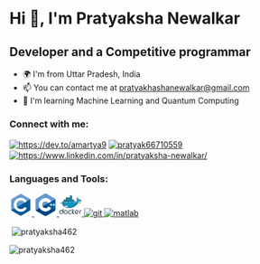 Hi 👋, I'm Pratyaksha Newalkar
===============================

Developer and a Competitive programmar
--------------------------------------

 * 🌍 I'm from Uttar Pradesh, India
 * 📫 You can contact me at [pratyakhashanewalkar@gmail.com](mailto:pratyakshanewalkar@gmail.com)
 * 🧠 I'm learning Machine Learning and Quantum Computing
 
<h3 align="left">Connect with me:</h3>
<p align="left">
<a href="https://dev.to/https://dev.to/amartya9" target="blank"><img align="center" src="https://raw.githubusercontent.com/rahuldkjain/github-profile-readme-generator/master/src/images/icons/Social/devto.svg" alt="https://dev.to/amartya9" height="30" width="40" /></a>
<a href="https://twitter.com/pratyak66710559" target="blank"><img align="center" src="https://raw.githubusercontent.com/rahuldkjain/github-profile-readme-generator/master/src/images/icons/Social/twitter.svg" alt="pratyak66710559" height="30" width="40" /></a>
<a href="https://linkedin.com/in/https://www.linkedin.com/in/pratyaksha-newalkar/" target="blank"><img align="center" src="https://raw.githubusercontent.com/rahuldkjain/github-profile-readme-generator/master/src/images/icons/Social/linked-in-alt.svg" alt="https://www.linkedin.com/in/pratyaksha-newalkar/" height="30" width="40" /></a>
</p>

<h3 align="left">Languages and Tools:</h3>
<p align="left"> <a href="https://www.cprogramming.com/" target="_blank" rel="noreferrer"> <img src="https://raw.githubusercontent.com/devicons/devicon/master/icons/c/c-original.svg" alt="c" width="40" height="40"/> </a> <a href="https://www.w3schools.com/cpp/" target="_blank" rel="noreferrer"> <img src="https://raw.githubusercontent.com/devicons/devicon/master/icons/cplusplus/cplusplus-original.svg" alt="cplusplus" width="40" height="40"/> </a> <a href="https://www.docker.com/" target="_blank" rel="noreferrer"> <img src="https://raw.githubusercontent.com/devicons/devicon/master/icons/docker/docker-original-wordmark.svg" alt="docker" width="40" height="40"/> </a> <a href="https://git-scm.com/" target="_blank" rel="noreferrer"> <img src="https://www.vectorlogo.zone/logos/git-scm/git-scm-icon.svg" alt="git" width="40" height="40"/> </a> <a href="https://www.mathworks.com/" target="_blank" rel="noreferrer"> <img src="https://upload.wikimedia.org/wikipedia/commons/2/21/Matlab_Logo.png" alt="matlab" width="40" height="40"/> </a> </p>

<p>&nbsp;<img align="center" src="https://github-readme-stats.vercel.app/api?username=pratyaksha462&show_icons=true&locale=en" alt="pratyaksha462" /></p>

<p><img align="center" src="https://github-readme-streak-stats.herokuapp.com/?user=pratyaksha462&" alt="pratyaksha462" /></p>

